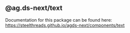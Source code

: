 ## @ag.ds-next/text

Documentation for this package can be found here: https://steelthreads.github.io/agds-next/components/text
